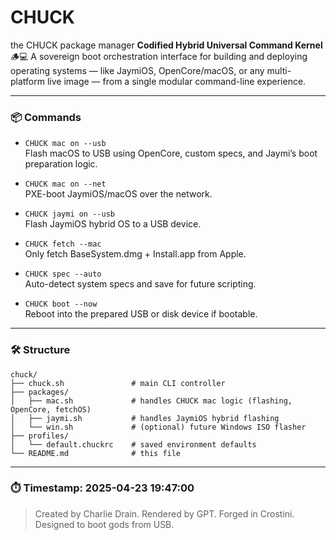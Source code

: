 # CHUCK

the CHUCK package manager
**Codified Hybrid Universal Command Kernel**  
🪵💻 A sovereign boot orchestration interface for building and deploying operating systems — like JaymiOS, OpenCore/macOS, or any multi-platform live image — from a single modular command-line experience.

---

### 📦 Commands

- `CHUCK mac on --usb`  
  Flash macOS to USB using OpenCore, custom specs, and Jaymi’s boot preparation logic.

- `CHUCK mac on --net`  
  PXE-boot JaymiOS/macOS over the network.

- `CHUCK jaymi on --usb`  
  Flash JaymiOS hybrid OS to a USB device.

- `CHUCK fetch --mac`  
  Only fetch BaseSystem.dmg + Install.app from Apple.

- `CHUCK spec --auto`  
  Auto-detect system specs and save for future scripting.

- `CHUCK boot --now`  
  Reboot into the prepared USB or disk device if bootable.

---

### 🛠 Structure

```
chuck/
├── chuck.sh               # main CLI controller
├── packages/
│   ├── mac.sh             # handles CHUCK mac logic (flashing, OpenCore, fetchOS)
│   ├── jaymi.sh           # handles JaymiOS hybrid flashing
│   └── win.sh             # (optional) future Windows ISO flasher
├── profiles/
│   └── default.chuckrc    # saved environment defaults
└── README.md              # this file
```

---

### ⏱️ Timestamp: 2025-04-23 19:47:00

> Created by Charlie Drain. Rendered by GPT. Forged in Crostini.  
> Designed to boot gods from USB.
